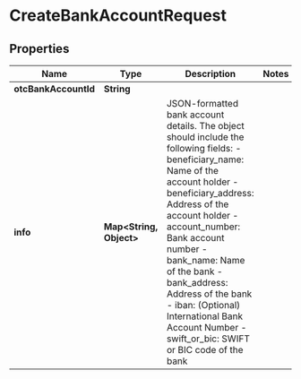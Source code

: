 

# CreateBankAccountRequest


## Properties

| Name | Type | Description | Notes |
|------------ | ------------- | ------------- | -------------|
|**otcBankAccountId** | **String** |  |  |
|**info** | **Map&lt;String, Object&gt;** | JSON-formatted bank account details. The object should include the following fields: - beneficiary_name: Name of the account holder - beneficiary_address: Address of the account holder - account_number: Bank account number - bank_name: Name of the bank - bank_address: Address of the bank - iban: (Optional) International Bank Account Number - swift_or_bic: SWIFT or BIC code of the bank  |  |



